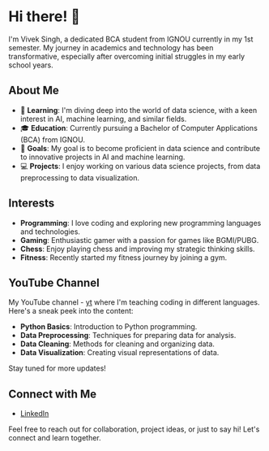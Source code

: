 # Hi there! 👋

I'm Vivek Singh, a dedicated BCA student from IGNOU currently in my 1st semester.
My journey in academics and technology has been transformative,
especially after overcoming initial struggles in my early school years.

## About Me

- 🌱 **Learning**: I'm diving deep into the world of data science, with a keen interest in AI, machine learning, and similar fields.
- 🎓 **Education**: Currently pursuing a Bachelor of Computer Applications (BCA) from IGNOU.
- 🎯 **Goals**: My goal is to become proficient in data science and contribute to innovative projects in AI and machine learning.
- 💻 **Projects**: I enjoy working on various data science projects, from data preprocessing to data visualization.

## Interests

- **Programming**: I love coding and exploring new programming languages and technologies.
- **Gaming**: Enthusiastic gamer with a passion for games like BGMI/PUBG.
- **Chess**: Enjoy playing chess and improving my strategic thinking skills.
- **Fitness**: Recently started my fitness journey by joining a gym.

## YouTube Channel

 My YouTube channel - [yt](www.youtube.com/@youcodingarea) where I'm teaching coding in different languages. Here's a sneak peek into the content:
- **Python Basics**: Introduction to Python programming.
- **Data Preprocessing**: Techniques for preparing data for analysis.
- **Data Cleaning**: Methods for cleaning and organizing data.
- **Data Visualization**: Creating visual representations of data.

Stay tuned for more updates!

## Connect with Me

- [LinkedIn](www.linkedin.com/in/viveksingh2202)

Feel free to reach out for collaboration, project ideas, or just to say hi! Let's connect and learn together.
